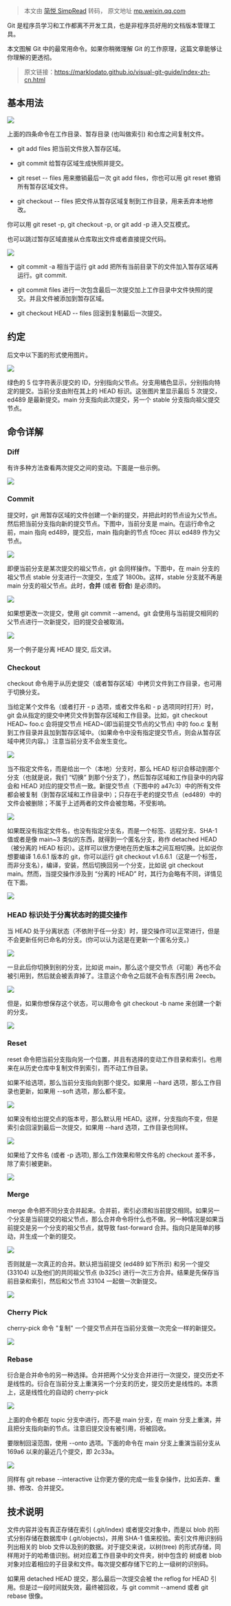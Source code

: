 > 本文由 [简悦 SimpRead](http://ksria.com/simpread/) 转码， 原文地址 [mp.weixin.qq.com](https://mp.weixin.qq.com/s?__biz=MzU3NDgxMzI0Mw==&mid=2247497652&idx=2&sn=c070ab1e26e59800c424e489280b5b31&chksm=fd2e12e0ca599bf6ffef4d3e80762f793d77ed94d64bdfe240865e43490845451f830dd4b89e&mpshare=1&scene=1&srcid=0604XnqYA3Li3OSCFRkFMiop&sharer_sharetime=1622741626527&sharer_shareid=7fece245937ac96f04f0fb8e1311fff1#rd)

Git 是程序员学习和工作都离不开发工具，也是非程序员好用的文档版本管理工具。  

本文图解 Git 中的最常用命令。如果你稍微理解 Git 的工作原理，这篇文章能够让你理解的更透彻。

> 原文链接：https://marklodato.github.io/visual-git-guide/index-zh-cn.html

基本用法
----

![](https://mmbiz.qpic.cn/mmbiz_png/v1JN0W4OpXjuEjicbH8PQibIRkiaNHr9ibqusjLdmEbIVyxtkjfdtVF9qLMkEkVD69ZwzCuOHiaEFczrkAtib8ic7JznA/640?wx_fmt=png)

上面的四条命令在工作目录、暂存目录 (也叫做索引) 和仓库之间复制文件。

*   git add files 把当前文件放入暂存区域。
    
*   git commit 给暂存区域生成快照并提交。
    
*   git reset -- files 用来撤销最后一次 git add files，你也可以用 git reset 撤销所有暂存区域文件。
    
*   git checkout -- files 把文件从暂存区域复制到工作目录，用来丢弃本地修改。
    

你可以用 git reset -p, git checkout -p, or git add -p 进入交互模式。

也可以跳过暂存区域直接从仓库取出文件或者直接提交代码。

![](https://mmbiz.qpic.cn/mmbiz_png/v1JN0W4OpXjuEjicbH8PQibIRkiaNHr9ibqud6LC2aicjNKDWT21Hia4rNsykKdUKvNLicCGEb17M3RSz3ica06iaGsJ26Q/640?wx_fmt=png)

*   git commit -a 相当于运行 git add 把所有当前目录下的文件加入暂存区域再运行。git commit.
    
*   git commit files 进行一次包含最后一次提交加上工作目录中文件快照的提交。并且文件被添加到暂存区域。
    
*   git checkout HEAD -- files 回滚到复制最后一次提交。
    

约定
--

后文中以下面的形式使用图片。

![](https://mmbiz.qpic.cn/mmbiz_png/v1JN0W4OpXjuEjicbH8PQibIRkiaNHr9ibqu7NiaX2TCRf2LmScVxMq6Vuuu27PCD5zQARVFmicaicOTqmf58KDHjsWFA/640?wx_fmt=png)

绿色的 5 位字符表示提交的 ID，分别指向父节点。分支用橘色显示，分别指向特定的提交。当前分支由附在其上的 HEAD 标识。这张图片里显示最后 5 次提交，ed489 是最新提交。main 分支指向此次提交，另一个 stable 分支指向祖父提交节点。

命令详解
----

### Diff

有许多种方法查看两次提交之间的变动。下面是一些示例。

![](https://mmbiz.qpic.cn/mmbiz_png/v1JN0W4OpXjuEjicbH8PQibIRkiaNHr9ibqulXh7n4XFXW9Su6bIuaYrO1QVSG0DUx3XQV39r47DtTibzpKMWybdCaA/640?wx_fmt=png)

### Commit

提交时，git 用暂存区域的文件创建一个新的提交，并把此时的节点设为父节点。然后把当前分支指向新的提交节点。下图中，当前分支是 main。在运行命令之前，main 指向 ed489，提交后，main 指向新的节点 f0cec 并以 ed489 作为父节点。

![](https://mmbiz.qpic.cn/mmbiz_png/v1JN0W4OpXjuEjicbH8PQibIRkiaNHr9ibquicW9XtH5x8uZYXgxTibAzI6NMHyYQicTQpx088lCjODPjyntB6fxcqEwA/640?wx_fmt=png)

即便当前分支是某次提交的祖父节点，git 会同样操作。下图中，在 main 分支的祖父节点 stable 分支进行一次提交，生成了 1800b。这样，stable 分支就不再是 main 分支的祖父节点。此时，**合并** (或者 **衍合**) 是必须的。

![](https://mmbiz.qpic.cn/mmbiz_png/v1JN0W4OpXjuEjicbH8PQibIRkiaNHr9ibquaQAps6sd0gF62lnMliafhlMU1JnZ0hwmroPmw3zA4mWBYSpS6JEPbAQ/640?wx_fmt=png)

如果想更改一次提交，使用 git commit --amend。git 会使用与当前提交相同的父节点进行一次新提交，旧的提交会被取消。

![](https://mmbiz.qpic.cn/mmbiz_png/v1JN0W4OpXjuEjicbH8PQibIRkiaNHr9ibquVBHmp05AuxQYOLNbyISvKFSpibicGXcN80BFQDGMfWeuFniaekxQw98Wg/640?wx_fmt=png)

另一个例子是分离 HEAD 提交, 后文讲。

### Checkout

checkout 命令用于从历史提交（或者暂存区域）中拷贝文件到工作目录，也可用于切换分支。

当给定某个文件名（或者打开 - p 选项，或者文件名和 - p 选项同时打开）时，git 会从指定的提交中拷贝文件到暂存区域和工作目录。比如，git checkout HEAD~ foo.c 会将提交节点 HEAD~(即当前提交节点的父节点) 中的 foo.c 复制到工作目录并且加到暂存区域中。（如果命令中没有指定提交节点，则会从暂存区域中拷贝内容。）注意当前分支不会发生变化。

![](https://mmbiz.qpic.cn/mmbiz_png/v1JN0W4OpXjuEjicbH8PQibIRkiaNHr9ibquYRJlVeV37BX7p2RjOnhiaicKrXmVA5cET0wsFEtibEmiaicia99uvrBhicDog/640?wx_fmt=png)

当不指定文件名，而是给出一个（本地）分支时，那么 HEAD 标识会移动到那个分支（也就是说，我们 “切换” 到那个分支了），然后暂存区域和工作目录中的内容会和 HEAD 对应的提交节点一致。新提交节点（下图中的 a47c3）中的所有文件都会被复制（到暂存区域和工作目录中）；只存在于老的提交节点（ed489）中的文件会被删除；不属于上述两者的文件会被忽略，不受影响。

![](https://mmbiz.qpic.cn/mmbiz_png/v1JN0W4OpXjuEjicbH8PQibIRkiaNHr9ibquwAYoaS7XxctZHcMJRd9X2Uj0XuJJvEu97JCZE9zaicxrlv0icDxaIhAw/640?wx_fmt=png)

如果既没有指定文件名，也没有指定分支名，而是一个标签、远程分支、SHA-1 值或者是像 main~3 类似的东西，就得到一个匿名分支，称作 detached HEAD（被分离的 HEAD 标识）。这样可以很方便地在历史版本之间互相切换。比如说你想要编译 1.6.6.1 版本的 git，你可以运行 git checkout v1.6.6.1（这是一个标签，而非分支名），编译，安装，然后切换回另一个分支，比如说 git checkout main。然而，当提交操作涉及到 “分离的 HEAD” 时，其行为会略有不同，详情见在下面。

![](https://mmbiz.qpic.cn/mmbiz_png/v1JN0W4OpXjuEjicbH8PQibIRkiaNHr9ibqu2YZpLEkZIPkhQt9QhMSDgZEqqKRmUfJ88OEAJ4wHR2VEm7N4icOFN7A/640?wx_fmt=png)

### HEAD 标识处于分离状态时的提交操作

当 HEAD 处于分离状态（不依附于任一分支）时，提交操作可以正常进行，但是不会更新任何已命名的分支。(你可以认为这是在更新一个匿名分支。)

![](https://mmbiz.qpic.cn/mmbiz_png/v1JN0W4OpXjuEjicbH8PQibIRkiaNHr9ibqua9280QsWR9xas8oZ5VVqTicr8mKI9Xw4uicksmSMABnDxwXn2TJicQExQ/640?wx_fmt=png)

一旦此后你切换到别的分支，比如说 main，那么这个提交节点（可能）再也不会被引用到，然后就会被丢弃掉了。注意这个命令之后就不会有东西引用 2eecb。

![](https://mmbiz.qpic.cn/mmbiz_png/v1JN0W4OpXjuEjicbH8PQibIRkiaNHr9ibqupnjPcO08ibU5I35DVVPsx6y7KpbIklBRonjWOFDibZAKQuIMOpqVDm6w/640?wx_fmt=png)

但是，如果你想保存这个状态，可以用命令 git checkout -b name 来创建一个新的分支。

![](https://mmbiz.qpic.cn/mmbiz_png/v1JN0W4OpXjuEjicbH8PQibIRkiaNHr9ibquCxouWHoFCoQH8trhDRvSYXia7qjpAskdzFgpIwmGzMretUuwwsUAvBA/640?wx_fmt=png)

### Reset

reset 命令把当前分支指向另一个位置，并且有选择的变动工作目录和索引。也用来在从历史仓库中复制文件到索引，而不动工作目录。

如果不给选项，那么当前分支指向到那个提交。如果用 --hard 选项，那么工作目录也更新，如果用 --soft 选项，那么都不变。

![](https://mmbiz.qpic.cn/mmbiz_png/v1JN0W4OpXjuEjicbH8PQibIRkiaNHr9ibquR2ssrwZCkzWpAicgu6ka8coVOwia46EHpmnmibVjicrbxF6bX4VXfPiaLEw/640?wx_fmt=png)

如果没有给出提交点的版本号，那么默认用 HEAD。这样，分支指向不变，但是索引会回滚到最后一次提交，如果用 --hard 选项，工作目录也同样。

![](https://mmbiz.qpic.cn/mmbiz_png/v1JN0W4OpXjuEjicbH8PQibIRkiaNHr9ibqu4aYibTEhy50rlJC7foIuM354xEGwPDa5wpVRkoUkZ2l8STF4xob4hjQ/640?wx_fmt=png)

如果给了文件名 (或者 -p 选项), 那么工作效果和带文件名的 checkout 差不多，除了索引被更新。

![](https://mmbiz.qpic.cn/mmbiz_png/v1JN0W4OpXjuEjicbH8PQibIRkiaNHr9ibqul6v6bPIWC2R2Hgq5RdurdLs2AkW0aZvZJz3EqMbo3hkb2G7T78VZibg/640?wx_fmt=png)

### Merge

merge 命令把不同分支合并起来。合并前，索引必须和当前提交相同。如果另一个分支是当前提交的祖父节点，那么合并命令将什么也不做。另一种情况是如果当前提交是另一个分支的祖父节点，就导致 fast-forward 合并。指向只是简单的移动，并生成一个新的提交。

![](https://mmbiz.qpic.cn/mmbiz_png/v1JN0W4OpXjuEjicbH8PQibIRkiaNHr9ibqufNibdMOHpQeibRTtmOmNAkW2jGcMl1UsDWeuw2N4sKjrXDckg2FR2BFA/640?wx_fmt=png)

否则就是一次真正的合并。默认把当前提交 (ed489 如下所示) 和另一个提交 (33104) 以及他们的共同祖父节点 (b325c) 进行一次三方合并。结果是先保存当前目录和索引，然后和父节点 33104 一起做一次新提交。

![](https://mmbiz.qpic.cn/mmbiz_png/v1JN0W4OpXjuEjicbH8PQibIRkiaNHr9ibqu7GCEon8ZIjiaUnX3OOwibRJJnrPmdTwibGAHDibh9sthaYCjvYAFGAr27g/640?wx_fmt=png)

### Cherry Pick

cherry-pick 命令 "复制" 一个提交节点并在当前分支做一次完全一样的新提交。

![](https://mmbiz.qpic.cn/mmbiz_png/v1JN0W4OpXjuEjicbH8PQibIRkiaNHr9ibquoRiat32geHjtWMakEDd8Ldr65lLxb9zFN5aSR8ub2ogDeFPwibr6wFBQ/640?wx_fmt=png)

### Rebase

衍合是合并命令的另一种选择。合并把两个父分支合并进行一次提交，提交历史不是线性的。衍合在当前分支上重演另一个分支的历史，提交历史是线性的。本质上，这是线性化的自动的 cherry-pick

![](https://mmbiz.qpic.cn/mmbiz_png/v1JN0W4OpXjuEjicbH8PQibIRkiaNHr9ibqunYS5PT91Cgu74kKP9HK1biaUCxs7rvWT49u5OZIA0MAbLoTEIxicEKpA/640?wx_fmt=png)

上面的命令都在 topic 分支中进行，而不是 main 分支，在 main 分支上重演，并且把分支指向新的节点。注意旧提交没有被引用，将被回收。

要限制回滚范围，使用 --onto 选项。下面的命令在 main 分支上重演当前分支从 169a6 以来的最近几个提交，即 2c33a。

![](https://mmbiz.qpic.cn/mmbiz_png/v1JN0W4OpXjuEjicbH8PQibIRkiaNHr9ibqu8oVsj0EWGa0IEXc1USnHJfl7GKJDbHkiaZj5k3XdwTSwZhfibcq4gqWg/640?wx_fmt=png)

同样有 git rebase --interactive 让你更方便的完成一些复杂操作，比如丢弃、重排、修改、合并提交。

技术说明
----

文件内容并没有真正存储在索引 (.git/index) 或者提交对象中，而是以 blob 的形式分别存储在数据库中 (.git/objects)，并用 SHA-1 值来校验。索引文件用识别码列出相关的 blob 文件以及别的数据。对于提交来说，以树(tree) 的形式存储，同样用对于的哈希值识别。树对应着工作目录中的文件夹，树中包含的 树或者 blob 对象对应着相应的子目录和文件。每次提交都存储下它的上一级树的识别码。

如果用 detached HEAD 提交，那么最后一次提交会被 the reflog for HEAD 引用。但是过一段时间就失效，最终被回收，与 git commit --amend 或者 git rebase 很像。